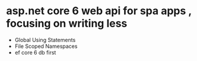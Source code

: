 # asp.net core 6 web api for spa apps , focusing on writing less
- Global Using Statements
- File Scoped Namespaces
- ef core 6 db first